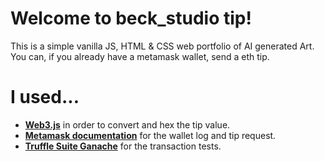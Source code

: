 # Welcome to beck_studio tip!

This is a simple vanilla JS, HTML & CSS web portfolio of AI generated Art.
You can, if you already have a metamask wallet, send a eth tip.

# I used...

- **[Web3.js](https://web3js.readthedocs.io/en/v1.7.3/)** in order to convert and hex the tip value.
- **[Metamask documentation](https://docs.metamask.io/guide/)** for the wallet log and tip request.
- **[Truffle Suite Ganache](https://trufflesuite.com/ganache/)** for the transaction tests.

